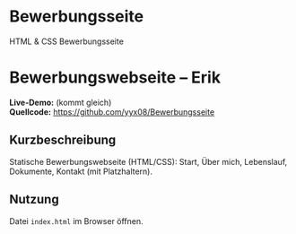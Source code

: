 # Bewerbungsseite
HTML &amp; CSS Bewerbungsseite

# Bewerbungswebseite – Erik

**Live-Demo:** (kommt gleich)  
**Quellcode:** https://github.com/yyx08/Bewerbungsseite

## Kurzbeschreibung
Statische Bewerbungswebseite (HTML/CSS): Start, Über mich, Lebenslauf, Dokumente, Kontakt (mit Platzhaltern).

## Nutzung
Datei `index.html` im Browser öffnen.
